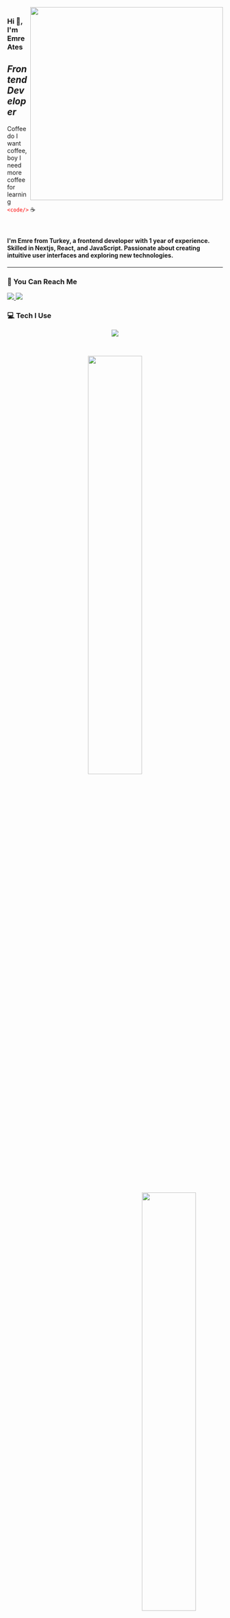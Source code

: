 <img src="https://media.giphy.com/media/ASd0Ukj0y3qMM/giphy.gif" align="right" width="450" height="auto" margin="5px">

### Hi :wave:, I'm Emre Ates

## _Frontend Developer_

Coffee do I want coffee, boy I need more coffee for learning <font color="red"> `<code/>` </font> :coffee:

<br>

#### I'm Emre from Turkey, a frontend developer with 1 year of experience. Skilled in Nextjs, React, and JavaScript. Passionate about creating intuitive user interfaces and exploring new technologies.

---

### :speech_balloon: You Can Reach Me

<a href="https://www.linkedin.com/in/emresates/">
  <img src="https://skillicons.dev/icons?i=linkedin" />
</a>

<a href="https://www.instagram.com/secenory/">
  <img src="https://skillicons.dev/icons?i=instagram" />
</a>

### :computer: Tech I Use

<p align="center">
  <a href="https://skillicons.dev">
    <img src="https://skillicons.dev/icons?i=nextjs,react,js,html,sass,css,bootstrap,tailwind,materialui,styledcomponents,redux,jquery,postgres,mongodb,nodejs,express,github" />
  </a>
</p>

<!-- ### :keyboard: Not a Professional But Have Knowledge -->

<!-- ![Familiar](https://skillicons.dev/icons?i=graphql,django)  -->

<br>

<!-- <img height=200 src="https://github-readme-stats.vercel.app/api?username=emresates&show_icons=true"> -->
<p align="center"> 
  <div align="center">
    <img width="50%" src="https://github-readme-streak-stats.herokuapp.com/?user=emresates&theme=gotham&border=61dafb&hide_border=true" />
    <img align="right" width="50%" src="https://github-readme-stats.vercel.app/api?username=emresates&show_icons=true&theme=gotham&border_color=61dafb&hide_border=true" />
  </div>

  <img align="left" width="50%" src="https://github-readme-stats.vercel.app/api/top-langs/?username=emresates&layout=compact&theme=gotham">
</p>
